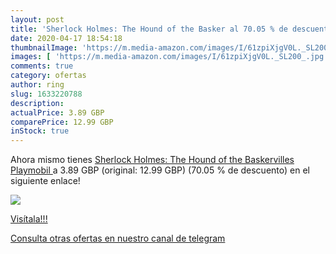 ```yaml
---
layout: post
title: 'Sherlock Holmes: The Hound of the Basker al 70.05 % de descuento'
date: 2020-04-17 18:54:18
thumbnailImage: 'https://m.media-amazon.com/images/I/61zpiXjgV0L._SL200_.jpg'
images: [ 'https://m.media-amazon.com/images/I/61zpiXjgV0L._SL200_.jpg' ]
comments: true
category: ofertas
author: ring
slug: 1633220788
description:
actualPrice: 3.89 GBP
comparePrice: 12.99 GBP
inStock: true
---
```


Ahora mismo tienes [Sherlock Holmes: The Hound of the Baskervilles  Playmobil ](https://www.amazon.co.uk/dp/1633220788/?tag=redken01-21) a 3.89 GBP (original: 12.99 GBP) (70.05 %  de descuento) en el siguiente enlace!

[![](https://m.media-amazon.com/images/I/61zpiXjgV0L._SL200_.jpg)](https://www.amazon.co.uk/dp/1633220788/?tag=redken01-21)

[Visítala!!!](https://www.amazon.co.uk/dp/1633220788/?tag=redken01-21)

[Consulta otras ofertas en nuestro canal de telegram](https://t.me/s/ofertas25)
